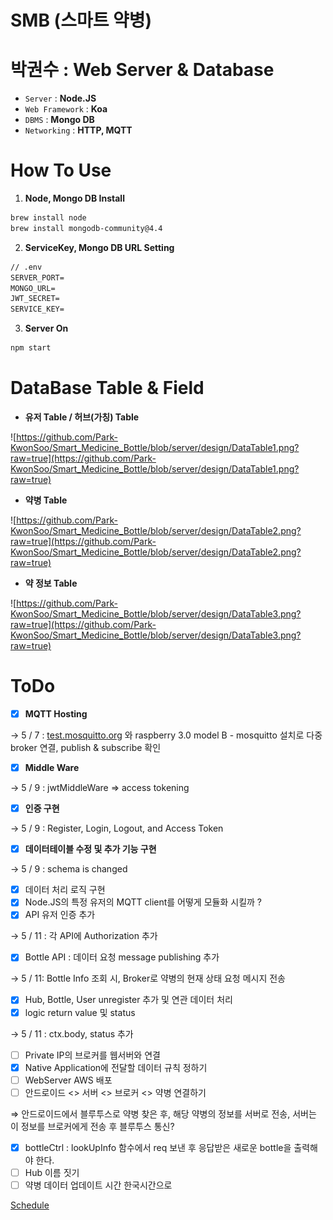 # SMB (스마트 약병)

# 박권수 : Web Server & Database

- `Server` : **Node.JS**
- `Web Framework` : **Koa**
- `DBMS` : **Mongo DB**
- `Networking` : **HTTP, MQTT**

# How To Use

1. **Node, Mongo DB Install**

```html
brew install node
brew install mongodb-community@4.4
```

 2. **ServiceKey, Mongo DB URL Setting**

```html
// .env
SERVER_PORT=
MONGO_URL=
JWT_SECRET=
SERVICE_KEY=
```

 3. **Server On**

```html
npm start
```

# DataBase Table & Field

- **유저 Table / 허브(가칭) Table**

![https://github.com/Park-KwonSoo/Smart_Medicine_Bottle/blob/server/design/DataTable1.png?raw=true](https://github.com/Park-KwonSoo/Smart_Medicine_Bottle/blob/server/design/DataTable1.png?raw=true)

- **약병 Table**

![https://github.com/Park-KwonSoo/Smart_Medicine_Bottle/blob/server/design/DataTable2.png?raw=true](https://github.com/Park-KwonSoo/Smart_Medicine_Bottle/blob/server/design/DataTable2.png?raw=true)

- **약 정보 Table**

![https://github.com/Park-KwonSoo/Smart_Medicine_Bottle/blob/server/design/DataTable3.png?raw=true](https://github.com/Park-KwonSoo/Smart_Medicine_Bottle/blob/server/design/DataTable3.png?raw=true)

# ToDo

- [x]  **MQTT Hosting**

→ 5 / 7 : [test.mosquitto.org](http://test.mosquitto.org) 와 raspberry 3.0 model B - mosquitto 설치로 다중 broker 연결, publish & subscribe 확인

- [x]  **Middle Ware**

→ 5 / 9 : jwtMiddleWare ⇒ access tokening

- [x]  **인증 구현**

→ 5 / 9 : Register, Login, Logout, and Access Token

- [x]  **데이터테이블 수정 및 추가 기능 구현**

→ 5 / 9 : schema is changed

- [x]  데이터 처리 로직 구현
- [x]  Node.JS의 특정 유저의 MQTT client를 어떻게 모듈화 시킬까 ?
- [x]  API 유저 인증 추가

→ 5 / 11 : 각 API에 Authorization 추가

- [x]  Bottle API : 데이터 요청 message publishing 추가

→ 5 / 11: Bottle Info 조회 시, Broker로 약병의 현재 상태 요청 메시지 전송

- [x]  Hub, Bottle, User unregister 추가 및 연관 데이터 처리
- [x]  logic return value 및 status

→ 5 / 11 : ctx.body, status 추가

- [ ]  Private IP의 브로커를 웹서버와 연결
- [x]  Native Application에 전달할 데이터 규칙 정하기
- [ ]  WebServer AWS 배포
- [ ]  안드로이드 <> 서버 <> 브로커 <> 약병 연결하기

⇒ 안드로이드에서 블루투스로 약병 찾은 후, 해당 약병의 정보를 서버로 전송, 서버는 이 정보를 브로커에게 전송 후 블루투스 통신?

- [x]  bottleCtrl : lookUpInfo 함수에서 req 보낸 후 응답받은 새로운 bottle을 출력해야 한다.
- [ ]  Hub 이름 짓기
- [ ]  약병 데이터 업데이트 시간 한국시간으로

[Schedule](https://www.notion.so/cdcc6627a8344c8da56ffb3856bfc1b9)